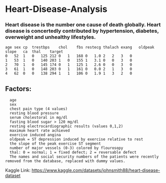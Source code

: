 # Heart-Disease-Analysis



### Heart disease is the number one cause of death globally. Heart disease is concertedly contributed by hypertension, diabetes, overweight and unhealthy lifestyles.
 
	age	sex	cp	trestbps	chol	fbs	restecg	thalach	exang	oldpeak	slope	ca	thal	target
    0	52	1	0	125	212	0	1	168	0	1.0	2	2	3	0
    1	53	1	0	140	203	1	0	155	1	3.1	0	0	3	0
    2	70	1	0	145	174	0	1	125	1	2.6	0	0	3	0
    3	61	1	0	148	203	0	1	161	0	0.0	2	1	3	0
    4	62	0	0	138	294	1	1	106	0	1.9	1	3	2	0

## Factors:
      age
      sex
      chest pain type (4 values)
      resting blood pressure
      serum cholestoral in mg/dl
      fasting blood sugar > 120 mg/dl
      resting electrocardiographic results (values 0,1,2)
      maximum heart rate achieved
      exercise induced angina
      oldpeak = ST depression induced by exercise relative to rest
      the slope of the peak exercise ST segment
      number of major vessels (0-3) colored by flourosopy
      thal: 0 = normal; 1 = fixed defect; 2 = reversable defect
      The names and social security numbers of the patients were recently removed from the database, replaced with dummy values.

Kaggle Link: https://www.kaggle.com/datasets/johnsmith88/heart-disease-dataset
